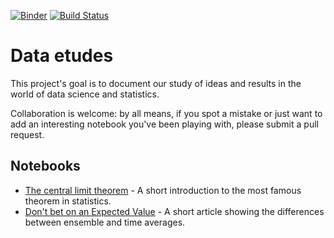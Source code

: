 [![Binder](https://mybinder.org/badge_logo.svg)](https://mybinder.org/v2/gh/lambdaclass/data_etudes/master)
[![Build Status](https://travis-ci.org/lambdaclass/data_etudes.svg?branch=master)](https://travis-ci.org/lambdaclass/data_etudes)

Data etudes
==============================

This project's goal is to document our study of ideas and results in the world of data science and statistics. 

Collaboration is welcome: by all means, if you spot a mistake or just want to add an interesting notebook you've been playing with, please submit a pull request.

## Notebooks

- [The central limit theorem](https://lambdaclass.com/data_etudes/central_limit_theorem_misuses/) - A short introduction to the most famous theorem in statistics.
- [Don't bet on an Expected Value](https://lambdaclass.com/data_etudes/dont_bet_on_an_ev.html) - A short article showing the differences between ensemble and time averages.
